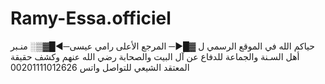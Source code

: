 # Ramy-Essa.officiel
حياكم الله في الموقع الرسمي ل ▓█►─ المرجع الأعلى رامي عيسى─◄█▓▒░ منـبر أهل السـنة والجماعة للدفاع عن آل البيت والصحابة رضي الله عنهم وكشف حقيقة المعتقد الشيعي للتواصل واتس 00201111012626
